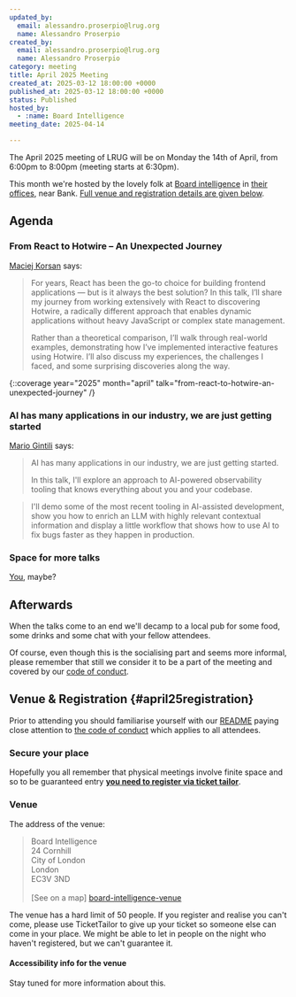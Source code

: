 ```yaml
---
updated_by:
  email: alessandro.proserpio@lrug.org
  name: Alessandro Proserpio
created_by:
  email: alessandro.proserpio@lrug.org
  name: Alessandro Proserpio
category: meeting
title: April 2025 Meeting
created_at: 2025-03-12 18:00:00 +0000
published_at: 2025-03-12 18:00:00 +0000
status: Published
hosted_by:
  - :name: Board Intelligence
meeting_date: 2025-04-14

---
```


The April 2025 meeting of LRUG will be on Monday the 14th of
April, from 6:00pm to 8:00pm (meeting starts at 6:30pm).

This month we're hosted by the lovely folk at [Board intelligence](https://www.boardintelligence.com/)
in [their offices][board-intelligence-venue], near Bank. [Full venue and
registration details are given below](#april25registration).

## Agenda

### From React to Hotwire – An Unexpected Journey

[Maciej Korsan](https://www.linkedin.com/in/maciejkorsan/) says:

> For years, React has been the go-to choice for building frontend applications
> — but is it always the best solution? In this talk, I’ll share my journey from
> working extensively with React to discovering Hotwire, a radically different
> approach that enables dynamic applications without heavy JavaScript or complex
> state management.
>
> Rather than a theoretical comparison, I’ll walk through real-world examples,
> demonstrating how I’ve implemented interactive features using Hotwire. I’ll
> also discuss my experiences, the challenges I faced, and some surprising
> discoveries along the way.

{::coverage year="2025" month="april" talk="from-react-to-hotwire-an-unexpected-journey" /}

### AI has many applications in our industry, we are just getting started

[Mario Gintili](https://github.com/shellandbull) says:

> AI has many applications in our industry, we are just getting started.
>
> In this talk, I'll explore an approach to AI-powered observability
> tooling that knows everything about you and your codebase.

> I'll demo some of the most recent tooling in AI-assisted development,
> show you how to enrich an LLM with highly relevant contextual information and
> display a little workflow that shows how to use AI to fix bugs faster as
> they happen in production.

### Space for more talks

[You](mailto:talks@lrug.org), maybe?

## Afterwards

When the talks come to an end we'll decamp to a local pub for some food, some
drinks and some chat with your fellow attendees.

Of course, even though this is the socialising part and seems more
informal, please remember that still we consider it to be a part of the
meeting and covered by our [code of conduct](http://readme.lrug.org/#code-of-conduct).

## Venue & Registration {#april25registration}

Prior to attending you should familiarise yourself with our
[README](http://readme.lrug.org/) paying close attention to [the code of
conduct](http://readme.lrug.org/#code-of-conduct) which applies to all
attendees.

### Secure your place

Hopefully you all remember that physical meetings involve finite space and so to be guaranteed entry **[you need to register via ticket tailor][april2025-ticket-tailor]**.

### Venue

The address of the venue:

> Board Intelligence<br/>24 Cornhill<br/>City of London<br/>London<br/>EC3V 3ND<br/><br/>[See on a map]
[board-intelligence-venue]

The venue has a hard limit of 50 people. If you register and realise you can't come, please use TicketTailor to give up your
ticket so someone else can come in your place.  We might be able to let in
people on the night who haven't registered, but we can't guarantee it.


#### Accessibility info for the venue

Stay tuned for more information about this.

[april2025-ticket-tailor]: https://buytickets.at/lrug/1626542
[board-intelligence-venue]: https://maps.app.goo.gl/b4Gob8wvdKHtjtVu6
